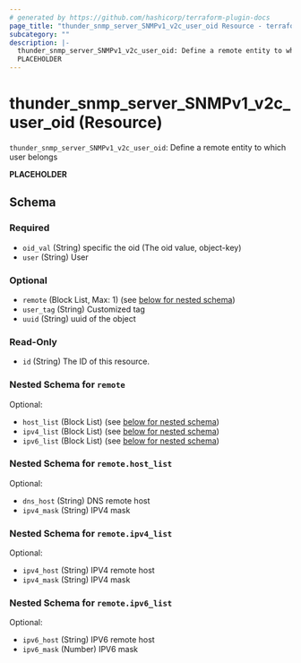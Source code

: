 ```yaml
---
# generated by https://github.com/hashicorp/terraform-plugin-docs
page_title: "thunder_snmp_server_SNMPv1_v2c_user_oid Resource - terraform-provider-thunder"
subcategory: ""
description: |-
  thunder_snmp_server_SNMPv1_v2c_user_oid: Define a remote entity to which user belongs
  PLACEHOLDER
---
```


# thunder_snmp_server_SNMPv1_v2c_user_oid (Resource)

`thunder_snmp_server_SNMPv1_v2c_user_oid`: Define a remote entity to which user belongs

__PLACEHOLDER__



<!-- schema generated by tfplugindocs -->
## Schema

### Required

- `oid_val` (String) specific the oid (The oid value, object-key)
- `user` (String) User

### Optional

- `remote` (Block List, Max: 1) (see [below for nested schema](#nestedblock--remote))
- `user_tag` (String) Customized tag
- `uuid` (String) uuid of the object

### Read-Only

- `id` (String) The ID of this resource.

<a id="nestedblock--remote"></a>
### Nested Schema for `remote`

Optional:

- `host_list` (Block List) (see [below for nested schema](#nestedblock--remote--host_list))
- `ipv4_list` (Block List) (see [below for nested schema](#nestedblock--remote--ipv4_list))
- `ipv6_list` (Block List) (see [below for nested schema](#nestedblock--remote--ipv6_list))

<a id="nestedblock--remote--host_list"></a>
### Nested Schema for `remote.host_list`

Optional:

- `dns_host` (String) DNS remote host
- `ipv4_mask` (String) IPV4 mask


<a id="nestedblock--remote--ipv4_list"></a>
### Nested Schema for `remote.ipv4_list`

Optional:

- `ipv4_host` (String) IPV4 remote host
- `ipv4_mask` (String) IPV4 mask


<a id="nestedblock--remote--ipv6_list"></a>
### Nested Schema for `remote.ipv6_list`

Optional:

- `ipv6_host` (String) IPV6 remote host
- `ipv6_mask` (Number) IPV6 mask


